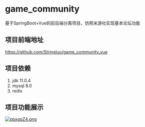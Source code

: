 # game_community
基于SpringBoot+Vue的前后端分离项目，仿照米游社实现基本论坛功能
## 项目前端地址
https://github.com/Stringluo/game_community_vue
## 项目依赖
1. jdk 11.0.4
2. mysql 8.0
3. redis
## 项目功能展示
[![ppxgqZ4.png](https://s1.ax1x.com/2023/04/13/ppxgqZ4.png)](https://imgse.com/i/ppxgqZ4)